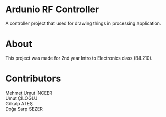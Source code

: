 # Ardunio RF Controller
 A controller project that used for drawing things in processing application.

# About

This project was made for 2nd year Intro to Electronics class (BIL210).

# Contributors

Mehmet Umut İNCEER <br>
Umut ÇİLOĞLU <br>
Gökalp ATEŞ <br>
Doğa Sarp SEZER <br>
